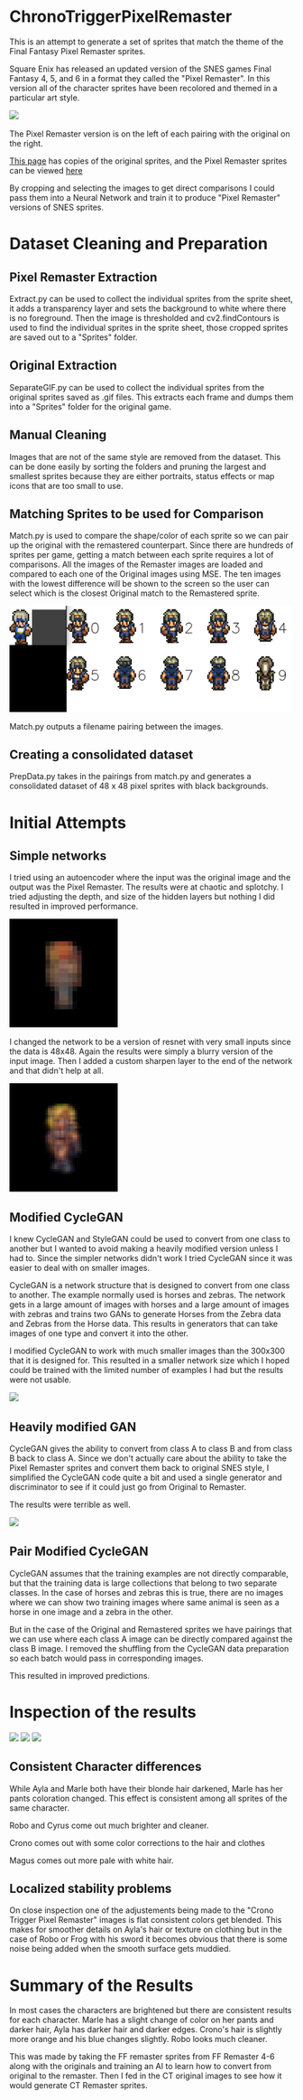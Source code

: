# ChronoTriggerPixelRemaster

This is an attempt to generate a set of sprites that match the theme of the Final Fantasy Pixel Remaster sprites.

Square Enix has released an updated version of the SNES games Final Fantasy 4, 5, and 6 in a format they called the "Pixel Remaster". In this version all of the character sprites have been recolored and themed in a particular art style.

![](https://preview.redd.it/rz1w6k4tma571.png?width=576&auto=webp&s=1229d615536555677571c30060a26325678cc0e7)

The Pixel Remaster version is on the left of each pairing with the original on the right.

[This page](http://www.videogamesprites.net/) has copies of the original sprites, and the Pixel Remaster sprites can be viewed [here](https://www.spriters-resource.com/pc_computer/)

By cropping and selecting the images to get direct comparisons I could pass them into a Neural Network and train it to produce "Pixel Remaster" versions of SNES sprites.

# Dataset Cleaning and Preparation

## Pixel Remaster Extraction

Extract.py can be used to collect the individual sprites from the sprite sheet, it adds a transparency layer and sets the background to white where there is no foreground.  Then the image is thresholded and cv2.findContours is used to find the individual sprites in the sprite sheet, those cropped sprites are saved out to a "Sprites" folder.

## Original Extraction

SeparateGIF.py can be used to collect the individual sprites from the original sprites saved as .gif files.  This extracts each frame and dumps them into a "Sprites" folder for the original game.

## Manual Cleaning

Images that are not of the same style are removed from the dataset.  This can be done easily by sorting the folders and pruning the largest and smallest sprites because they are either portraits, status effects or map icons that are too small to use.

## Matching Sprites to be used for Comparison

Match.py is used to compare the shape/color of each sprite so we can pair up the original with the remastered counterpart.  Since there are hundreds of sprites per game, getting a match between each sprite requires a lot of comparisons.  All the images of the Remaster images are loaded and compared to each one of the Original images using MSE.  The ten images with the lowest difference will be shown to the screen so the user can select which is the closest Original match to the Remastered sprite.

![](images/Match.png)

Match.py outputs a filename pairing between the images.

## Creating a consolidated dataset

PrepData.py takes in the pairings from match.py and generates a consolidated dataset of 48 x 48 pixel sprites with black backgrounds.


# Initial Attempts

## Simple networks

I tried using an autoencoder where the input was the original image and the output was the Pixel Remaster.  The results were at chaotic and splotchy.  I tried adjusting the depth, and size of the hidden layers but nothing I did resulted in improved performance.

![](images/Autoencoder.png)


I changed the network to be a version of resnet with very small inputs since the data is 48x48. Again the results were simply a blurry version of the input image.  Then I added a custom sharpen layer to the end of the network and that didn't help at all.

![](images/Resnet.png)


## Modified CycleGAN

I knew CycleGAN and StyleGAN could be used to convert from one class to another but I wanted to avoid making a heavily modified version unless I had to.  Since the simpler networks didn't work I tried CycleGAN since it was easier to deal with on smaller images.

CycleGAN is a network structure that is designed to convert from one class to another.  The example normally used is horses and zebras.  The network gets in a large amount of images with horses and a large amount of images with zebras and trains two GANs to generate Horses from the Zebra data and Zebras from the Horse data.  This results in generators that can take images of one type and convert it into the other.

I modified CycleGAN to work with much smaller images than the 300x300 that it is designed for.  This resulted in a smaller network size which I hoped could be trained with the limited number of examples I had but the results were not usable. 

![](images/Orginal_CycleGAN.png)


## Heavily modified GAN

CycleGAN gives the ability to convert from class A to class B and from class B back to class A.  Since we don't actually care about the ability to take the Pixel Remaster sprites and convert them back to original SNES style, I simplified the CycleGAN code quite a bit and used a single generator and discriminator to see if it could just go from Original to Remaster.

The results were terrible as well.

![](images/SingleGAN.png)

## Pair Modified CycleGAN

CycleGAN assumes that the training examples are not directly comparable, but that the training data is large collections that belong to two separate classes.  In the case of horses and zebras this is true, there are no images where we can show two training images where same animal is seen as a horse in one image and a zebra in the other.

But in the case of the Original and Remastered sprites we have pairings that we can use where each class A image can be directly compared against the class B image.  I removed the shuffling from the CycleGAN data preparation so each batch would pass in corresponding images.

This resulted in improved predictions.

# Inspection of the results

![](images/ColorDifferences1.png)
![](images/ColorDifferences2.png)
![](images/ColorDifferences3.png)

## Consistent Character differences

While Ayla and Marle both have their blonde hair darkened, Marle has her pants coloration changed.  This effect is consistent among all sprites of the same character.

Robo and Cyrus come out much brighter and cleaner.

Crono comes out with some color corrections to the hair and clothes

Magus comes out more pale with white hair.

## Localized stability problems

On close inspection one of the adjustements being made to the "Crono Trigger Pixel Remaster" images is flat consistent colors get blended. This makes for smoother details on Ayla's hair or texture on clothing but in the case of Robo or Frog with his sword it becomes obvious that there is some noise being added when the smooth surface gets muddied.
 

# Summary of the Results
 
In most cases the characters are brightened but there are consistent results for each character. Marle has a slight change of color on her pants and darker hair, Ayla has darker hair and darker edges. Crono's hair is slightly more orange and his blue changes slightly. Robo looks much cleaner.

This was made by taking the FF remaster sprites from FF Remaster 4-6 along with the originals and training an AI to learn how to convert from original to the remaster. Then I fed in the CT original images to see how it would generate CT Remaster sprites.
